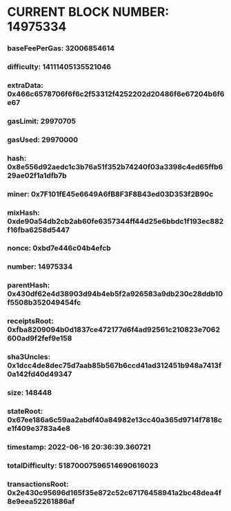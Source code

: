 # CURRENT BLOCK NUMBER: 14975334

### baseFeePerGas: 32006854614
### difficulty: 14111405135521046
### extraData: 0x466c6578706f6f6c2f53312f4252202d20486f6e67204b6f6e67
### gasLimit: 29970705
### gasUsed: 29970000
### hash: 0x8e556d92aedc1c3b76a51f352b74240f03a3398c4ed65ffb629ae02f1a1dfb7b
### miner: 0x7F101fE45e6649A6fB8F3F8B43ed03D353f2B90c
### mixHash: 0xde90a54db2cb2ab60fe6357344ff44d25e6bbdc1f193ec882f16fba6258d5447
### nonce: 0xbd7e446c04b4efcb
### number: 14975334
### parentHash: 0x430df62e4d38903d94b4eb5f2a926583a9db230c28ddb10f5508b352049454fc
### receiptsRoot: 0xfba8209094b0d1837ce472177d6f4ad92561c210823e7062600ad9f2fef9e158
### sha3Uncles: 0x1dcc4de8dec75d7aab85b567b6ccd41ad312451b948a7413f0a142fd40d49347
### size: 148448
### stateRoot: 0x67ee186a6c59aa2abdf40a84982e13cc40a365d9714f7818ce1f409e3783a4e8
### timestamp: 2022-06-16 20:36:39.360721
### totalDifficulty: 51870007596514690616023
### transactionsRoot: 0x2e430c95696d165f35e872c52c67176458941a2bc48dea4f8e9eea52261886af
